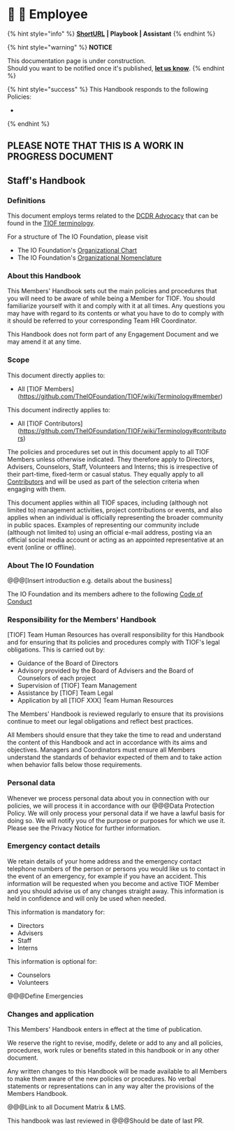 # 📓 🚧 Employee

{% hint style="info" %}
[**ShortURL**](https://tiof.click/TIOFHBEmployee) **| Playbook | Assistant**
{% endhint %}



{% hint style="warning" %}
**NOTICE**

This documentation page is under construction.\
Should you want to be notified once it's published, [**let us know**](https://tiof.click/TIOFTarianUpdatesService).
{% endhint %}



{% hint style="success" %}
This Handbook responds to the following Policies:

*
{% endhint %}





## PLEASE NOTE THAT THIS IS A WORK IN PROGRESS DOCUMENT



## Staff's Handbook

### Definitions

This document employs terms related to the [DCDR Advocacy](http://tiof.click/Advocacy) that can be found in the [TIOF terminology](http://tiof.click/Terminology).

For a structure of The IO Foundation, please visit

* The IO Foundation's [Organizational Chart](http://tiof.click/TIOFOrgChart)
* The IO Foundation's [Organizational Nomenclature](http://tiof.click/OrgNomenclature)

### About this Handbook

This Members' Handbook sets out the main policies and procedures that you will need to be aware of while being a Member for TIOF. You should familiarize yourself with it and comply with it at all times. Any questions you may have with regard to its contents or what you have to do to comply with it should be referred to your corresponding Team HR Coordinator.

This Handbook does not form part of any Engagement Document and we may amend it at any time.

### Scope

This document directly applies to:

* All \[TIOF Members] (https://github.com/TheIOFoundation/TIOF/wiki/Terminology#member)

This document indirectly applies to:

* All \[TIOF Contributors] (https://github.com/TheIOFoundation/TIOF/wiki/Terminology#contributors)

The policies and procedures set out in this document apply to all TIOF Members unless otherwise indicated. They therefore apply to Directors, Advisers, Counselors, Staff, Volunteers and Interns; this is irrespective of their part-time, fixed-term or casual status. They equally apply to all [Contributors](https://github.com/TheIOFoundation/TIOF/wiki/Terminology#contributors) and will be used as part of the selection criteria when engaging with them.

This document applies within all TIOF spaces, including (although not limited to) management activities, project contributions or events, and also applies when an individual is officially representing the broader community in public spaces. Examples of representing our community include (although not limited to) using an official e-mail address, posting via an official social media account or acting as an appointed representative at an event (online or offline).

### About The IO Foundation

@@@\[Insert introduction e.g. details about the business]

The IO Foundation and its members adhere to the following [Code of Conduct](http://tiof.click/TIOFPolicyCoC)

### Responsibility for the Members' Handbook

\[TIOF] Team Human Resources has overall responsibility for this Handbook and for ensuring that its policies and procedures comply with TIOF's legal obligations. This is carried out by:

* Guidance of the Board of Directors
* Advisory provided by the Board of Advisers and the Board of Counselors of each project
* Supervision of \[TIOF] Team Management
* Assistance by \[TIOF] Team Legal
* Application by all \[TIOF XXX] Team Human Resources

The Members' Handbook is reviewed regularly to ensure that its provisions continue to meet our legal obligations and reflect best practices.

All Members should ensure that they take the time to read and understand the content of this Handbook and act in accordance with its aims and objectives. Managers and Coordinators must ensure all Members understand the standards of behavior expected of them and to take action when behavior falls below those requirements.

### Personal data

Whenever we process personal data about you in connection with our policies, we will process it in accordance with our @@@Data Protection Policy. We will only process your personal data if we have a lawful basis for doing so. We will notify you of the purpose or purposes for which we use it. Please see the Privacy Notice for further information.

### Emergency contact details

We retain details of your home address and the emergency contact telephone numbers of the person or persons you would like us to contact in the event of an emergency, for example if you have an accident. This information will be requested when you become and active TIOF Member and you should advise us of any changes straight away. This information is held in confidence and will only be used when needed.

This information is mandatory for:

* Directors
* Advisers
* Staff
* Interns

This information is optional for:

* Counselors
* Volunteers

@@@Define Emergencies

### Changes and application

This Members' Handbook enters in effect at the time of publication.

We reserve the right to revise, modify, delete or add to any and all policies, procedures, work rules or benefits stated in this handbook or in any other document.

Any written changes to this Handbook will be made available to all Members to make them aware of the new policies or procedures. No verbal statements or representations can in any way alter the provisions of the Members Handbook.

@@@Link to all Document Matrix & LMS.

This handbook was last reviewed in @@@Should be date of last PR.
